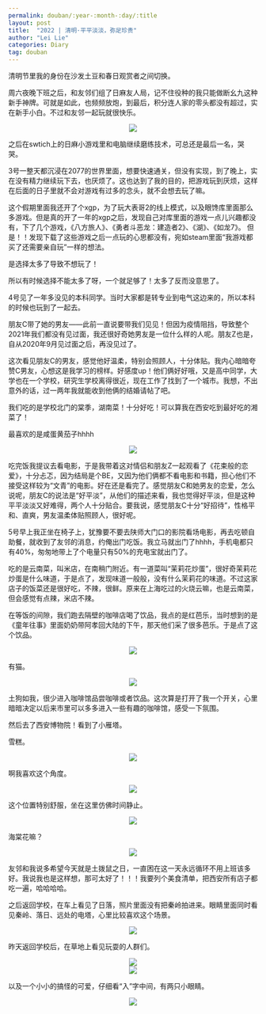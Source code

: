 ```yaml
---
permalink: douban/:year-:month-:day/:title
layout: post
title:  "2022 | 清明·平平淡淡，弥足珍贵"
author: "Lei Lie"
categories: Diary
tag: douban
---
```


清明节里我的身份在沙发土豆和春日观赏者之间切换。

周六夜晚下班之后，和友邻们组了日麻友人局，记不住役种的我只能做断幺九这种新手神牌。可就是如此，也频频放炮，到最后，积分连人家的零头都没有超过，实在新手小白。不过和友邻一起玩就很快乐。

<div align=center><img src="../../images/img-2022-04-05/img1.webp"/></div>

之后在swtich上的日麻小游戏里和电脑继续磨练技术，可总还是最后一名，哭哭。

3号一整天都沉浸在2077的世界里面，想要快速通关，但没有实现，到了晚上，实在没有精力继续玩下去，也厌烦了。这也达到了我的目的，把游戏玩到厌烦，这样在后面的日子里就不会对游戏有过多的念头，就不会想去玩了嘛。

这个假期里面我还开了个xgp，为了玩大表哥2的线上模式，以及眼馋库里面那么多游戏。但是真的开了一年的xgp之后，发现自己对库里面的游戏一点儿兴趣都没有，下了几个游戏，《八方旅人》、《勇者斗恶龙：建造者2》、《湖》、《如龙7》。 但是！！发现下载了这些游戏之后一点玩的心思都没有，宛如steam里面“我游戏都买了还需要亲自玩”一样的想法。  

是选择太多了导致不想玩了！

所以有时候选择不能太多了呀，一个就足够了！太多了反而没意思了。

4号见了一年多没见的本科同学。当时大家都是转专业到电气这边来的，所以本科的时候也玩到了一起去。

朋友C带了她的男友——此前一直说要带我们见见！但因为疫情阻挡，导致整个2021年我们都没有见过面，我还很好奇她男友是一位什么样的人呢。朋友Z也是，自从2020年9月见过面之后，再没见过了。 

这次看见朋友C的男友，感觉他好温柔，特别会照顾人，十分体贴。我内心暗暗夸赞C男友，心想这是我学习的榜样。好感度up！他们俩好好哦，又是高中同学，大学也在一个学校，研究生学校离得很近，现在工作了找到了一个城市。我想，不出意外的话，过一两年我就能收到他俩的结婚请帖了吧。

我们吃的是学校北门的棠季，湖南菜！十分好吃！可以算我在西安吃到最好吃的湘菜了！

最喜欢的是咸蛋黄茄子hhhh

<div align=center><img src="../../images/img-2022-04-05/img2.webp"/></div>

吃完饭我提议去看电影，于是我带着这对情侣和朋友Z一起观看了《花束般的恋爱》，十分忐忑，因为结局是个BE，又因为他们俩都不看电影和书籍，担心他们不接受这样较为“文青”的电影。好在还是看完了。感觉朋友C和她男友的恋爱，怎么说呢，朋友C的说法是“好平淡”，从他们的描述来看，我也觉得好平淡，但是这种平平淡淡又好难得，两个人十分贴合。要我说，感觉朋友C十分“好招待”，性格平和、直爽，男友温柔体贴照顾人，很好呢。

5号早上我正坐在椅子上，犹豫要不要去陕师大门口的影院看场电影，再去吃顿自助餐，就收到了友邻的消息，约俺出门吃饭。我立马就出门了hhhh，手机电都只有40%，匆匆地带上了个电量只有50%的充电宝就出门了。

吃的是云南菜，叫米店，在南稍门附近。有一道菜叫“茉莉花炒蛋”，很好奇茉莉花炒蛋是什么味道，于是点了，发现味道一般般，没有什么茉莉花的味道。不过这家店子的饭菜还是很好吃，不辣，很鲜。原来在上海吃过的火烧云嘛，也是云南菜，但会感觉有点辣，米店不辣。

在等饭的间隙，我们跑去隔壁的咖啡店喝了饮品，我点的是红芭乐，当时想到的是《童年往事》里面奶奶带阿孝回大陆的下午，那天他们采了很多芭乐。于是点了这个饮品。

<div align=center><img src="../../images/img-2022-04-05/img3.webp"/></div>

有猫。

<div align=center><img src="../../images/img-2022-04-05/img4.webp"/></div>

土狗如我，很少进入咖啡馆品尝咖啡或者饮品。这次算是打开了我一个开关，心里暗暗决定以后来市里可以多多进入一些有趣的咖啡馆，感受一下氛围。

然后去了西安博物院！看到了小雁塔。

雪糕。

<div align=center><img src="../../images/img-2022-04-05/img5.webp"/></div>

啊我喜欢这个角度。

<div align=center><img src="../../images/img-2022-04-05/img6.webp"/></div>

这个位置特别舒服，坐在这里仿佛时间静止。

<div align=center><img src="../../images/img-2022-04-05/img7.webp"/></div>

海棠花嘛？

<div align=center><img src="../../images/img-2022-04-05/img8.webp"/></div>

友邻和我说多希望今天就是土拨鼠之日，一直困在这一天永远循环不用上班该多好。我说我也是这样想，那可太好了！！！我要列个美食清单，把西安所有店子都吃一遍，哈哈哈哈。

之后返回学校，在车上看见了日落，照片里面没有把秦岭拍进来。眼睛里面同时看见秦岭、落日、远处的电塔，心里比较喜欢这个场景。

<div align=center><img src="../../images/img-2022-04-05/img9.webp"/></div>

昨天返回学校后，在草地上看见玩耍的人群们。

<div align=center><img src="../../images/img-2022-04-05/img10.webp"/></div>

<div align=center><img src="../../images/img-2022-04-05/img11.webp"/></div>

以及一个小小的搞怪的可爱，仔细看“入”字中间，有两只小眼睛。

<div align=center><img src="../../images/img-2022-04-05/img12.webp"/></div>